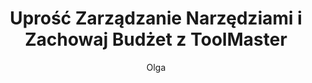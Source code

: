 ---
title: "Uprość Zarządzanie Narzędziami i Zachowaj Budżet z ToolMaster"
description: "Dostępne, trwałe oprogramowanie do pracy"
author: "Olga"
role: ""
authorImage: "@/images/blog/anna.avif"
authorImageAlt: "Opis Avatara"
pubDate: 2024-02-18
cardImage: "@/images/blog/post-3.avif"
cardImageAlt: "Widok z boku pracownika w rękawiczkach"
readTime: 3
tags: ["zarządzanie", "dostępność", "efektywność" ]
contents: [
        "Zarządzanie projektami wymagającymi użycia narzędzi, takich jak piły czy kosiarki, może być przytłaczające, szczególnie gdy chodzi o ich obsługę i konserwację. Dlatego ToolMaster jest zobowiązany do uproszczenia tego procesu i utrzymania twoich projektów w ramach budżetu.",
        "Dzięki naszemu oprogramowaniu do zarządzania narzędziami znajdziesz wszystko, czego potrzebujesz, nie przekraczając swoich finansowych możliwości. Nasze rozwiązania są zaprojektowane z myślą o użytkowniku, co sprawia, że są łatwe w obsłudze, oszczędzając czas i frustrację na miejscu pracy.",
        "Ale dostępność cenowa nie oznacza rezygnacji z jakości. Produkty ToolMaster są stworzone, aby służyć na długo, zapewniając niezawodną wydajność i trwałość, kiedy tego najbardziej potrzebujesz. Dzięki naszej kompleksowej dokumentacji i samouczkom możesz łatwo zintegrować nasze produkty z twoimi procesami pracy, maksymalizując efektywność i produktywność.",
        "Czy jesteś entuzjastą majsterkowania, czy doświadczonym wykonawcą, ToolMaster ma rozwiązania, których potrzebujesz, aby odnieść sukces. Przekonaj się sam i zobacz, dlaczego ToolMaster jest zaufanym wyborem dla zarządzania narzędziami."
]
---